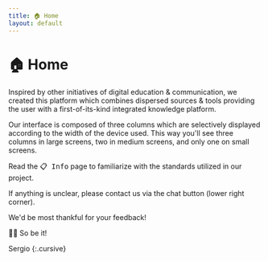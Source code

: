 ```yaml
---
title: 🏠 Home
layout: default
---
```


# 🏠 Home

Inspired by other initiatives of digital education & communication, we created this platform which combines dispersed sources & tools providing the user with a first-of-its-kind integrated knowledge platform.

Our interface is composed of three columns which are selectively displayed according to the width of the device used. This way you'll see three columns in large screens, two in medium screens, and only one on small screens.

Read the <kbd>📋 Info</kbd> page to familiarize with the standards utilized in our project.

If anything is unclear, please contact us via the chat button (lower right corner).

We'd be most thankful for your feedback!

🙏🏼 So be it!

Sergio
{:.cursive}

<p>&nbsp;</p>
<p>&nbsp;</p>
<p>&nbsp;</p>